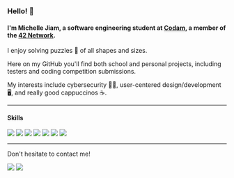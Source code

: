### Hello! 👋

#### I'm Michelle Jiam, a software engineering student at [Codam](https://www.codam.nl/en/), a member of the [42 Network](https://www.codam.nl/en/the-42-network).
I enjoy solving puzzles 🧩 of all shapes and sizes.

Here on my GitHub you'll find both school and personal projects, including testers and coding competition submissions.

My interests include cybersecurity 👩‍💻, user-centered design/development 🖥️, and really good cappuccinos ☕. 

---
#### Skills

<img src="https://img.shields.io/badge/c%20-%2300599C.svg?&style=for-the-badge&logo=c&logoColor=white"/> <img src="https://img.shields.io/badge/c++%20-%2300599C.svg?&style=for-the-badge&logo=c%2B%2B&ogoColor=white"/>
<img src="https://img.shields.io/badge/shell_script%20-%23121011.svg?&style=for-the-badge&logo=gnu-bash&logoColor=white"/>
<img src="https://img.shields.io/badge/markdown-%23000000.svg?&style=for-the-badge&logo=markdown&logoColor=white"/>
<img src="https://img.shields.io/badge/docker%20-%230db7ed.svg?&style=for-the-badge&logo=docker&logoColor=white"/>
<img src="https://img.shields.io/badge/git%20-%23F05033.svg?&style=for-the-badge&logo=git&logoColor=white"/>
<img src="https://img.shields.io/badge/github%20-%23121011.svg?&style=for-the-badge&logo=github&logoColor=white"/>

---
Don't hesitate to contact me!

<a href= "https://www.linkedin.com/in/mljiam/"><img src="https://img.shields.io/badge/linkedin%20-%230077B5.svg?&style=for-the-badge&logo=linkedin&logoColor=white"></a> <a href="mailto:michelle.l.jiam@gmail.com"><img src="https://img.shields.io/badge/gmail-D14836?&style=for-the-badge&logo=gmail&logoColor=white"></a> 

